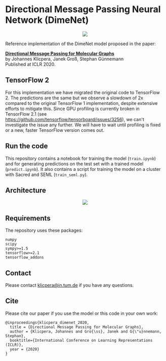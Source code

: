 # Directional Message Passing Neural Network (DimeNet)

<p align="center">
<img src="https://github.com/klicperajo/dimenet/blob/master/2dfilters_large_layer2.png?raw=true">
</p>


Reference implementation of the DimeNet model proposed in the paper:

**[Directional Message Passing for Molecular Graphs](https://www.daml.in.tum.de/dimenet)**   
by Johannes Klicpera, Janek Groß, Stephan Günnemann   
Published at ICLR 2020.

## TensorFlow 2

For this implementation we have migrated the original code to TensorFlow 2. The predictions are the same but we observe a slowdown of 2x compared to the original TensorFlow 1 implementation, despite extensive efforts to mitigate this. Since GPU profiling is currently broken in TensorFlow 2.1 (see https://github.com/tensorflow/tensorboard/issues/3256), we can't investigate the issue any further. We will have to wait until profiling is fixed or a new, faster TensorFlow version comes out.

## Run the code
This repository contains a notebook for training the model (`train.ipynb`) and for generating predictions on the test set with a trained model (`predict.ipynb`). It also contains a script for training the model on a cluster with Sacred and SEML (`train_seml.py`).

## Architecture

<p align="center">
<img src="https://github.com/klicperajo/dimenet/blob/master/architecture.svg?raw=true&sanitize=true">
</p>

## Requirements
The repository uses these packages:

```
numpy
scipy
sympy>=1.5
tensorflow>=2.1
tensorflow_addons
```

## Contact
Please contact klicpera@in.tum.de if you have any questions.

## Cite
Please cite our paper if you use the model or this code in your own work:

```
@inproceedings{klicpera_dimenet_2020,
  title = {Directional Message Passing for Molecular Graphs},
  author = {Klicpera, Johannes and Gro{\ss}, Janek and G{\"u}nnemann, Stephan},
  booktitle={International Conference on Learning Representations (ICLR)},
  year = {2020}
}
```
